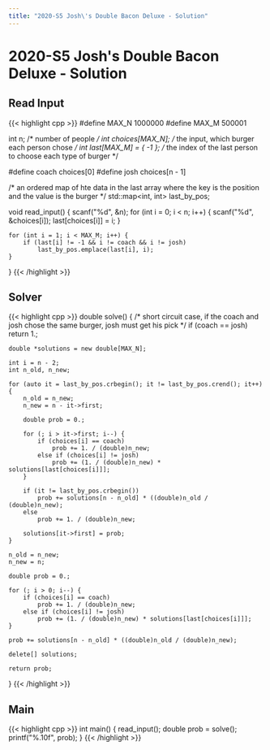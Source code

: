 ```yaml
---
title: "2020-S5 Josh\'s Double Bacon Deluxe - Solution"
---
```


# 2020-S5 Josh\'s Double Bacon Deluxe - Solution

## Read Input

{{< highlight cpp >}}
#define MAX_N 1000000
#define MAX_M 500001

int n;                    /* number of people */
int choices[MAX_N];       /* the input, which burger each person chose */
int last[MAX_M] = { -1 }; /* the index of the last person to choose each type of burger */

#define coach choices[0]
#define josh  choices[n - 1]

/* an ordered map of hte data in the last array where the key is the position and the value is the burger */
std::map<int, int> last_by_pos;

void read_input() {
	scanf("%d", &n);
	for (int i = 0; i < n; i++) {
		scanf("%d", &choices[i]);
		last[choices[i]] = i;
	}

	for (int i = 1; i < MAX_M; i++) {
		if (last[i] != -1 && i != coach && i != josh)
			last_by_pos.emplace(last[i], i);
	}
}
{{< /highlight >}}

## Solver

{{< highlight cpp >}}
double solve() {
	/* short circuit case, if the coach and josh chose the same burger, josh must get his pick */
	if (coach == josh)
		return 1.;

	double *solutions = new double[MAX_N];

	int i = n - 2;
	int n_old, n_new;

	for (auto it = last_by_pos.crbegin(); it != last_by_pos.crend(); it++) {
		n_old = n_new;
		n_new = n - it->first;

		double prob = 0.;

		for (; i > it->first; i--) {
			if (choices[i] == coach)
				prob += 1. / (double)n_new;
			else if (choices[i] != josh)
				prob += (1. / (double)n_new) * solutions[last[choices[i]]];
		}

		if (it != last_by_pos.crbegin())
			prob += solutions[n - n_old] * ((double)n_old / (double)n_new);
		else
			prob += 1. / (double)n_new;

		solutions[it->first] = prob;
	}

	n_old = n_new;
	n_new = n;

	double prob = 0.;

	for (; i > 0; i--) {
		if (choices[i] == coach)
			prob += 1. / (double)n_new;
		else if (choices[i] != josh)
			prob += (1. / (double)n_new) * solutions[last[choices[i]]];
	}
	
	prob += solutions[n - n_old] * ((double)n_old / (double)n_new);

	delete[] solutions;

	return prob;
}
{{< /highlight >}}

## Main

{{< highlight cpp >}}
int main() {
	read_input();
	double prob = solve();
	printf("%.10f", prob);
}
{{< /highlight >}}
